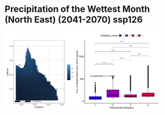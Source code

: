 # Precipitation of the Wettest Month (North East) (2041-2070) ssp126
![image info](../../Analysis_Plots/North_East_Extent_OnlyEnvs/Prec_of_Wettest_Month_NE_4170_126.png)